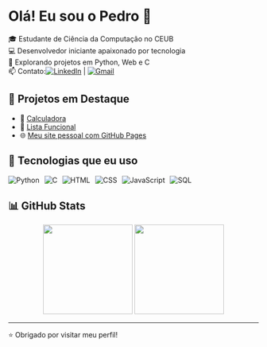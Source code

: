 # Olá! Eu sou o Pedro 👋

🎓 Estudante de Ciência da Computação no CEUB  
💻 Desenvolvedor iniciante apaixonado por tecnologia  
🚀 Explorando projetos em Python, Web e C  
📫 Contato:[![LinkedIn](https://img.shields.io/badge/-LinkedIn-%230077B5?style=for-the-badge&logo=linkedin&logoColor=white)](https://www.linkedin.com/in/pedro-henrique-rodrigues-costa-7ba674359/) | [![Gmail](https://img.shields.io/badge/-Gmail-%23D14836?style=for-the-badge&logo=gmail&logoColor=white)](mailto:pedrohrodrigues.dev@gmail.com)

## 🚧 Projetos em Destaque

- 🔧 [Calculadora](https://github.com/Peagazik/calculadora)
- 📑 [Lista Funcional](https://github.com/Peagazik/listafuncional)
- 🌐 [Meu site pessoal com GitHub Pages](https://seu-usuario.github.io/seu-site)

## 🚀 Tecnologias que eu uso

<div style="display: flex; gap: 10px;">
  <img src="https://img.shields.io/badge/Python-3670A0?style=for-the-badge&logo=python&logoColor=ffdd54" alt="Python"/>
  <img src="https://img.shields.io/badge/C-00599C?style=for-the-badge&logo=c&logoColor=white" alt="C"/>
  <img src="https://img.shields.io/badge/HTML5-E34F26?style=for-the-badge&logo=html5&logoColor=white" alt="HTML"/>
  <img src="https://img.shields.io/badge/CSS3-1572B6?style=for-the-badge&logo=css3&logoColor=white" alt="CSS"/>
  <img src="https://img.shields.io/badge/JavaScript-F7DF1E?style=for-the-badge&logo=javascript&logoColor=black" alt="JavaScript"/>
  <img src="https://img.shields.io/badge/SQL-003B57?style=for-the-badge&logo=postgresql&logoColor=white" alt="SQL"/>
</div>

## 📊 GitHub Stats

<div align="center">

  <img height="180em" src="https://github-readme-stats.vercel.app/api?username=peagazik&show_icons=true&theme=gradient&include_all_commits=true&count_private=true"/>

  <img height="180em" src="https://github-readme-stats.vercel.app/api/top-langs/?username=peagazik&layout=compact&langs_count=8&theme=gradient"/>

</div>




---

⭐ Obrigado por visitar meu perfil!



